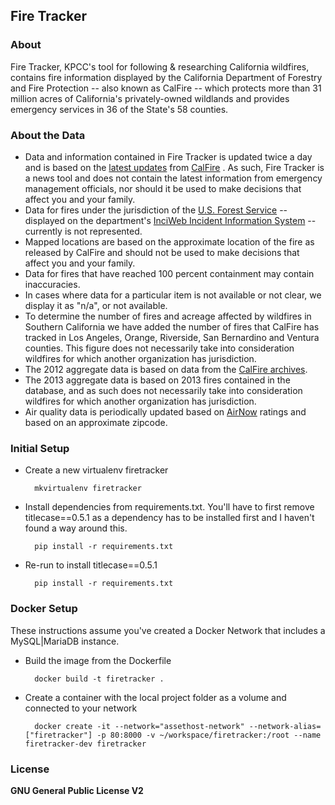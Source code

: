 ## Fire Tracker

### About

Fire Tracker, KPCC's tool for following & researching California wildfires, contains fire information displayed by the California Department of Forestry and Fire Protection -- also known as CalFire -- which protects more than 31 million acres of California's privately-owned wildlands and provides emergency services in 36 of the State's 58 counties.

### About the Data

* Data and information contained in Fire Tracker is updated twice a day and is based on the [latest updates](http://cdfdata.fire.ca.gov/incidents/incidents_current) from [CalFire](http://www.calfire.ca.gov/)
. As such, Fire Tracker is a news tool and does not contain the latest information from emergency management officials, nor should it be used to make decisions that affect you and your family.
* Data for fires under the jurisdiction of the [U.S. Forest Service](http://www.fs.fed.us/) -- displayed on the department's [InciWeb Incident Information System](http://www.inciweb.org/incident/3307/) -- currently is not represented.
* Mapped locations are based on the approximate location of the fire as released by CalFire and should not be used to make decisions that affect you and your family.
* Data for fires that have reached 100 percent containment may contain inaccuracies.
* In cases where data for a particular item is not available or not clear, we display it as "n/a", or not available.
* To determine the number of fires and acreage affected by wildfires in Southern California we have added the number of fires that CalFire has tracked in Los Angeles, Orange, Riverside, San Bernardino and Ventura counties. This figure does not necessarily take into consideration wildfires for which another organization has jurisdiction.
* The 2012 aggregate data is based on data from the [CalFire archives](http://cdfdata.fire.ca.gov/incidents/incidents_archived).
* The 2013 aggregate data is based on 2013 fires contained in the database, and as such does not necessarily take into consideration wildfires for which another organization has jurisdiction.
* Air quality data is periodically updated based on [AirNow](http://airnow.gov/) ratings and based on an approximate zipcode.

### Initial Setup

* Create a new virtualenv firetracker

        mkvirtualenv firetracker

* Install dependencies from requirements.txt. You'll have to first remove titlecase==0.5.1 as a dependency has to be installed first and I haven't found a way around this.

        pip install -r requirements.txt

* Re-run to install titlecase==0.5.1

        pip install -r requirements.txt

### Docker Setup

These instructions assume you've created a Docker Network that includes a MySQL|MariaDB instance.

* Build the image from the Dockerfile

        docker build -t firetracker .

* Create a container with the local project folder as a volume and connected to your network

        docker create -it --network="assethost-network" --network-alias=["firetracker"] -p 80:8000 -v ~/workspace/firetracker:/root --name firetracker-dev firetracker

### License

**GNU General Public License V2**
